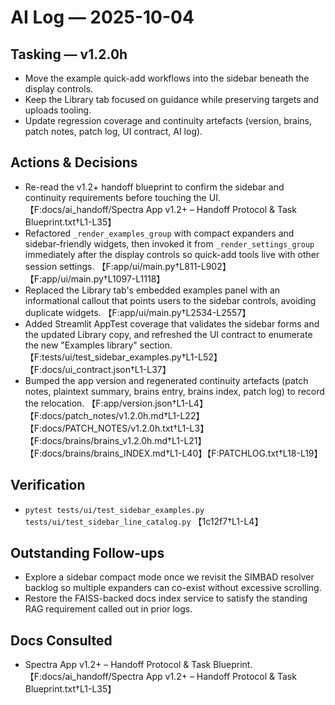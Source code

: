 # AI Log — 2025-10-04

## Tasking — v1.2.0h
- Move the example quick-add workflows into the sidebar beneath the display controls.
- Keep the Library tab focused on guidance while preserving targets and uploads tooling.
- Update regression coverage and continuity artefacts (version, brains, patch notes, patch log, UI contract, AI log).

## Actions & Decisions
- Re-read the v1.2+ handoff blueprint to confirm the sidebar and continuity requirements before touching the UI. 【F:docs/ai_handoff/Spectra App v1.2+ – Handoff Protocol & Task Blueprint.txt†L1-L35】
- Refactored `_render_examples_group` with compact expanders and sidebar-friendly widgets, then invoked it from `_render_settings_group` immediately after the display controls so quick-add tools live with other session settings. 【F:app/ui/main.py†L811-L902】【F:app/ui/main.py†L1097-L1118】
- Replaced the Library tab's embedded examples panel with an informational callout that points users to the sidebar controls, avoiding duplicate widgets. 【F:app/ui/main.py†L2534-L2557】
- Added Streamlit AppTest coverage that validates the sidebar forms and the updated Library copy, and refreshed the UI contract to enumerate the new "Examples library" section. 【F:tests/ui/test_sidebar_examples.py†L1-L52】【F:docs/ui_contract.json†L1-L37】
- Bumped the app version and regenerated continuity artefacts (patch notes, plaintext summary, brains entry, brains index, patch log) to record the relocation. 【F:app/version.json†L1-L4】【F:docs/patch_notes/v1.2.0h.md†L1-L22】【F:docs/PATCH_NOTES/v1.2.0h.txt†L1-L3】【F:docs/brains/brains_v1.2.0h.md†L1-L21】【F:docs/brains/brains_INDEX.md†L1-L40】【F:PATCHLOG.txt†L18-L19】

## Verification
- `pytest tests/ui/test_sidebar_examples.py tests/ui/test_sidebar_line_catalog.py` 【1c12f7†L1-L4】

## Outstanding Follow-ups
- Explore a sidebar compact mode once we revisit the SIMBAD resolver backlog so multiple expanders can co-exist without excessive scrolling.
- Restore the FAISS-backed docs index service to satisfy the standing RAG requirement called out in prior logs.

## Docs Consulted
- Spectra App v1.2+ – Handoff Protocol & Task Blueprint. 【F:docs/ai_handoff/Spectra App v1.2+ – Handoff Protocol & Task Blueprint.txt†L1-L35】
